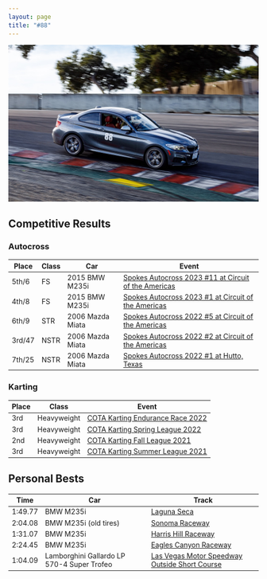 ```yaml
---
layout: page
title: "#88"
---
```


![Racing](/assets/images/racing.jpg)

## Competitive Results

### Autocross

| Place  | Class | Car              | Event                                                                                                     |
| ------ | ----- | ---------------- | --------------------------------------------------------------------------------------------------------- |
| 5th/6  | FS    | 2015 BMW M235i   | [Spokes Autocross 2023 #11 at Circuit of the Americas](https://www.youtube.com/watch?v=dbq5YmRK8uc)       |
| 4th/8  | FS    | 2015 BMW M235i   | [Spokes Autocross 2023 #1 at Circuit of the Americas](https://www.youtube.com/watch?v=lrYkOy3d5e4&t=180s) |
| 6th/9  | STR   | 2006 Mazda Miata | [Spokes Autocross 2022 #5 at Circuit of the Americas](https://www.youtube.com/watch?v=9yHiq3Stjhk)        |
| 3rd/47 | NSTR  | 2006 Mazda Miata | [Spokes Autocross 2022 #2 at Circuit of the Americas](https://www.youtube.com/watch?v=nsUCJz0uHlc)        |
| 7th/25 | NSTR  | 2006 Mazda Miata | [Spokes Autocross 2022 #1 at Hutto, Texas](https://www.youtube.com/watch?v=dZJZB_vTlR8)                   |

### Karting

| Place | Class       | Event                                                                                                                  |
| ----- | ----------- | ---------------------------------------------------------------------------------------------------------------------- |
| 3rd   | Heavyweight | [COTA Karting Endurance Race 2022](https://www.youtube.com/watch?v=InAYuCf4yA4)                                        |
| 3rd   | Heavyweight | [COTA Karting Spring League 2022](https://www.youtube.com/watch?v=q_qBtK_ZyA0&list=PLBFRpq3knxCLXptga__abtNahu7Pvtrzz) |
| 2nd   | Heavyweight | [COTA Karting Fall League 2021](https://www.youtube.com/watch?v=ex_DCAO5hTg&list=PLBFRpq3knxCIsAOP97A7Ow7u39QOkhZfF)   |
| 3rd   | Heavyweight | [COTA Karting Summer League 2021](https://www.youtube.com/watch?v=LLW-j7ys0HE&list=PLBFRpq3knxCJIBJJGSex-YmICr0aAobV2) |

## Personal Bests

| Time    | Car                                        | Track                                                                                        |
| ------- | ------------------------------------------ | -------------------------------------------------------------------------------------------- |
| 1:49.77 | BMW M235i                                  | [Laguna Seca](https://www.youtube.com/watch?v=4Nn7t4DlVro)                                   |
| 2:04.08 | BMW M235i (old tires)                      | [Sonoma Raceway](https://www.youtube.com/watch?v=vqPmSHP7nEM)                                |
| 1:31.07 | BMW M235i                                  | [Harris Hill Raceway](https://www.youtube.com/watch?v=7CT_sJ8GK_k)                           |
| 2:24.45 | BMW M235i                                  | [Eagles Canyon Raceway](https://www.youtube.com/watch?v=Ojc16QPSUVg)                         |
| 1:04.09 | Lamborghini Gallardo LP 570-4 Super Trofeo | [Las Vegas Motor Speedway Outside Short Course](https://www.youtube.com/watch?v=CP7HVlMlAlM) |
